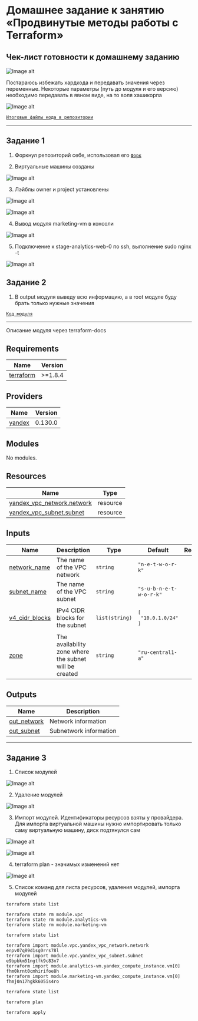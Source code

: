 # Домашнее задание к занятию «Продвинутые методы работы с Terraform»

## Чек-лист готовности к домашнему заданию

![Image alt](https://github.com/littlelucidlynx/ter-homeworks/blob/main/04/Screen/Image000.png)

Постараюсь избежать хардкода и передавать значения через переменные. Некоторые параметры (путь до модуля и его версию) необходимо передавать в явном виде, на то воля хашикорпа

![Image alt](https://github.com/littlelucidlynx/ter-homeworks/blob/main/04/Screen/Image001.png)

[`Итоговые файлы кода в репозитории`](https://github.com/littlelucidlynx/ter-homeworks/tree/main/04/src)

---

## Задание 1

1. Форкнул репозиторий себе, использовал его
[`Форк`](https://github.com/littlelucidlynx/yandex_compute_instance.git)

2. Виртуальные машины созданы

![Image alt](https://github.com/littlelucidlynx/ter-homeworks/blob/main/04/Screen/Image003.png)

3. Лэйблы owner и project установлены

![Image alt](https://github.com/littlelucidlynx/ter-homeworks/blob/main/04/Screen/Image004.png)

![Image alt](https://github.com/littlelucidlynx/ter-homeworks/blob/main/04/Screen/Image005.png)

4. Вывод модуля marketing-vm в консоли

![Image alt](https://github.com/littlelucidlynx/ter-homeworks/blob/main/04/Screen/Image006.png)

5. Подключение к stage-analytics-web-0 по ssh, выполнение sudo nginx -t

![Image alt](https://github.com/littlelucidlynx/ter-homeworks/blob/main/04/Screen/Image002.png)

## Задание 2

1. В output модуля выведу всю информацию, а в root модуле буду брать только нужные значения

[`Код модуля`](https://github.com/littlelucidlynx/ter-homeworks/tree/main/04/src/local_modules/vpc/)

---

Описание модуля через terraform-docs

## Requirements

| Name | Version |
|------|---------|
| <a name="requirement_terraform"></a> [terraform](#requirement\_terraform) | >=1.8.4 |

## Providers

| Name | Version |
|------|---------|
| <a name="provider_yandex"></a> [yandex](#provider\_yandex) | 0.130.0 |

## Modules

No modules.

## Resources

| Name | Type |
|------|------|
| [yandex_vpc_network.network](https://registry.terraform.io/providers/yandex-cloud/yandex/latest/docs/resources/vpc_network) | resource |
| [yandex_vpc_subnet.subnet](https://registry.terraform.io/providers/yandex-cloud/yandex/latest/docs/resources/vpc_subnet) | resource |

## Inputs

| Name | Description | Type | Default | Required |
|------|-------------|------|---------|:--------:|
| <a name="input_network_name"></a> [network\_name](#input\_network\_name) | The name of the VPC network | `string` | `"n-e-t-w-o-r-k"` | no |
| <a name="input_subnet_name"></a> [subnet\_name](#input\_subnet\_name) | The name of the VPC subnet | `string` | `"s-u-b-n-e-t-w-o-r-k"` | no |
| <a name="input_v4_cidr_blocks"></a> [v4\_cidr\_blocks](#input\_v4\_cidr\_blocks) | IPv4 CIDR blocks for the subnet | `list(string)` | <pre>[<br/>  "10.0.1.0/24"<br/>]</pre> | no |
| <a name="input_zone"></a> [zone](#input\_zone) | The availability zone where the subnet will be created | `string` | `"ru-central1-a"` | no |

## Outputs

| Name | Description |
|------|-------------|
| <a name="output_out_network"></a> [out\_network](#output\_out\_network) | Network information |
| <a name="output_out_subnet"></a> [out\_subnet](#output\_out\_subnet) | Subnetwork information |

---

## Задание 3

1. Список модулей

![Image alt](https://github.com/littlelucidlynx/ter-homeworks/blob/main/04/Screen/Image007.png)

2. Удаление модулей

![Image alt](https://github.com/littlelucidlynx/ter-homeworks/blob/main/04/Screen/Image008.png)

3. Импорт модулей. Идентификаторы ресурсов взяты у провайдера. Для импорта виртуальной машины нужно импортировать только саму виртуальную машину, диск подтянулся сам

![Image alt](https://github.com/littlelucidlynx/ter-homeworks/blob/main/04/Screen/Image010.png)

![Image alt](https://github.com/littlelucidlynx/ter-homeworks/blob/main/04/Screen/Image011.png)

4. terraform plan - значимых изменений нет

![Image alt](https://github.com/littlelucidlynx/ter-homeworks/blob/main/04/Screen/Image009.png)

5. Список команд для листа ресурсов, удаления модулей, импорта модулей

```
terraform state list

terraform state rm module.vpc
terraform state rm module.analytics-vm
terraform state rm module.marketing-vm

terraform state list

terraform import module.vpc.yandex_vpc_network.network enpv07q89d1sg0rrs78l
terraform import module.vpc.yandex_vpc_subnet.subnet e9bpbkm51ngtfk9c83n7
terraform import module.analytics-vm.yandex_compute_instance.vm[0] fhm0krnt0cmhirifoe8h
terraform import module.marketing-vm.yandex_compute_instance.vm[0] fhmj0n17hgkk605is4ro

terraform state list

terraform plan

terraform apply
```